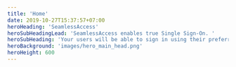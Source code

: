 ```yaml
---
title: 'Home'
date: 2019-10-27T15:37:57+07:00
heroHeading: 'SeamlessAccess'
heroSubHeadingLead: 'SeamlessAccess enables true Single Sign-On. '
heroSubHeading: 'Your users will be able to sign in using their preferred sign in credentials, and will not be bothered for them again for all SeamlessAccess-enabled sites.'
heroBackground: 'images/hero_main_head.png'
heroHeight: 600
---
```

